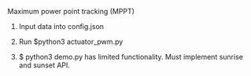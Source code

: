 Maximum power point tracking (MPPT)

1. Input data into config.json

2. Run $python3 actuator_pwm.py

3. $ python3 demo.py has limited functionality. Must implement sunrise and sunset API.
